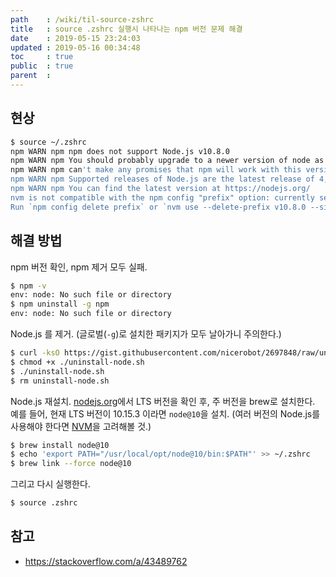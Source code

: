 ```yaml
---
path    : /wiki/til-source-zshrc
title   : source .zshrc 실행시 나타나는 npm 버전 문제 해결
date    : 2019-05-15 23:24:03
updated : 2019-05-16 00:34:48
toc     : true
public  : true
parent  : 
---
```


## 현상

```bash
$ source ~/.zshrc
npm WARN npm npm does not support Node.js v10.8.0
npm WARN npm You should probably upgrade to a newer version of node as we
npm WARN npm can't make any promises that npm will work with this version.
npm WARN npm Supported releases of Node.js are the latest release of 4, 6, 7, 8, 9.
npm WARN npm You can find the latest version at https://nodejs.org/
nvm is not compatible with the npm config "prefix" option: currently set to "/usr/local"
Run `npm config delete prefix` or `nvm use --delete-prefix v10.8.0 --silent` to unset it.
```

## 해결 방법

npm 버전 확인, npm 제거 모두 실패.

```bash
$ npm -v
env: node: No such file or directory
$ npm uninstall -g npm
env: node: No such file or directory
```

Node.js 를 제거. (글로벌(`-g`)로 설치한 패키지가 모두 날아가니 주의한다.)

```bash
$ curl -ksO https://gist.githubusercontent.com/nicerobot/2697848/raw/uninstall-node.sh
$ chmod +x ./uninstall-node.sh
$ ./uninstall-node.sh
$ rm uninstall-node.sh
```

Node.js 재설치. [nodejs.org](https://nodejs.org/ko/)에서 LTS 버전을 확인 후, 주 버전을 brew로 설치한다. 예를 들어, 현재 LTS 버전이 10.15.3 이라면 `node@10`을 설치.
(여러 버전의 Node.js를 사용해야 한다면 [NVM](https://github.com/nvm-sh/nvm)을 고려해볼 것.)

```bash
$ brew install node@10
$ echo 'export PATH="/usr/local/opt/node@10/bin:$PATH"' >> ~/.zshrc
$ brew link --force node@10
```

그리고 다시 실행한다.

```bash
$ source .zshrc
```

## 참고
- https://stackoverflow.com/a/43489762
